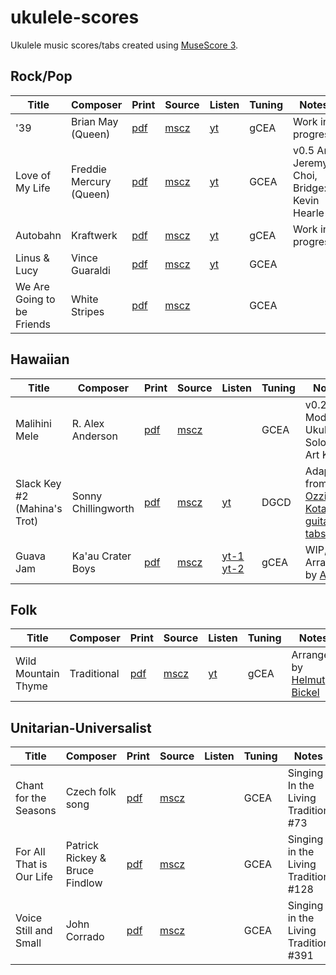 # ukulele-scores

Ukulele music scores/tabs created using [MuseScore 3](https://musescore.org).

## Rock/Pop

| Title | Composer | Print | Source | Listen | Tuning | Notes |
| ----- | -------- | ----- | ------ | ------ | ------ | ----- |
| '39 | Brian May (Queen) | [pdf](pdf/queen_39.pdf) | [mscz](queen_39.mscz) | [yt](https://www.youtube.com/watch?v=62FZJT7JC60) | gCEA | Work in progress |
| Love of My Life | Freddie Mercury (Queen) | [pdf](pdf/queen_love-of-my-life.pdf) | [mscz](queen_love-of-my-life.mscz) | [yt](https://www.youtube.com/watch?v=wRKz1-cnDCM) | GCEA | v0.5 Arr: Jeremy Choi, Bridge: Kevin Hearle |
| Autobahn | Kraftwerk | [pdf](pdf/kraftwerk-autobahn.pdf) | [mscz](kraftwerk-autobahn.mscz) | [yt](https://www.youtube.com/watch?v=hddaUYW2dko) | gCEA | Work in progress |
| Linus & Lucy | Vince Guaraldi | [pdf](pdf/linus-and-lucy-uke.pdf) | [mscz](Linus_and_Lucy-Uke.mscz) | [yt](https://youtu.be/Y88OOIEveM4) | GCEA | |
| We Are Going to be Friends | White Stripes | [pdf](pdf/we-are-going-to-be-friends.pdf) | [mscz](We_Are_Going_To_Be_Friends.mscz) | | GCEA | |

## Hawaiian

| Title | Composer | Print | Source | Listen | Tuning | Notes |
| ----- | -------- | ----- | ------ | ------ | ------ | ----- |
| Malihini Mele | R. Alex Anderson | [pdf](pdf/anderson-malihini-mele.pdf) | [mscz](anderson-malihini-mele.mscz) |  | GCEA | v0.2 Modern Ukulele Solos, Art King |
| Slack Key #2 (Mahina's Trot) | Sonny Chillingworth | [pdf](pdf/chillingworth-slack-key-#2.pdf) | [mscz](chillingworth-slack-key-#2.mscz) | [yt](https://youtu.be/aumrfY4ppWI) | DGCD | Adapted from [Ozzie Kotani's guitar tabs](https://ozziekotani.com/slack-key-tablature/) |
| Guava Jam | Ka'au Crater Boys | [pdf](pdf/guava-jam.pdf) | [mscz](Guava_Jam.mscz) | [yt-1](https://youtu.be/ue_UwwCVGhw) [yt-2](https://youtu.be/l54XsNm0vok) | gCEA | WIP, Arranged by [Aaron](https://www.hawaiimusicschool.com/)

## Folk

| Title | Composer | Print | Source | Listen | Tuning | Notes |
| ----- | -------- | ----- | ------ | ------ | ------ | ----- |
| Wild Mountain Thyme | Traditional | [pdf](pdf/wild-mountain-thyme.pdf) | [mscz](pdf/wild-mountain-thyme.pdf) | [yt](https://youtu.be/RXyDQudbHcs) | gCEA | Arranged by [Helmut Bickel](https://www.youtube.com/user/helmutbickel) |

## Unitarian-Universalist

| Title | Composer | Print | Source | Listen | Tuning | Notes |
| ----- | -------- | ----- | ------ | ------ | ------ | ----- |
| Chant for the Seasons | Czech folk song | [pdf](pdf/chant-for-the-seasons.pdf) | [mscz](pdf/chant-for-the-seasons.pdf) | | GCEA | Singing In the Living Tradition  #73 |
| For All That is Our Life | Patrick Rickey & Bruce Findlow | [pdf](For_All_That_Is_Our_Life.mscz) | [mscz](pdf/for-all-that-is-our-life.pdf) | | GCEA | Singing in the Living Tradition #128 |
| Voice Still and Small | John Corrado | [pdf](pdf/voice-still-and-small.pdf) | [mscz](Voice_Still_and_Small.mscz) | | GCEA | Singing in the Living Tradition #391 |

